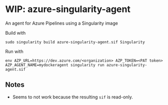 # WIP: azure-singularity-agent
An agent for Azure Pipelines using a Singularity image

Build with
```
sudo singularity build azure-singularity-agent.sif Singularity
```

Run with
```
env AZP_URL=https://dev.azure.com/<organization> AZP_TOKEN=<PAT token> AZP_AGENT_NAME=mydockeragent singularity run azure-singularity-agent.sif
```

## Notes
* Seems to not work because the resulting `sif` is read-only.
